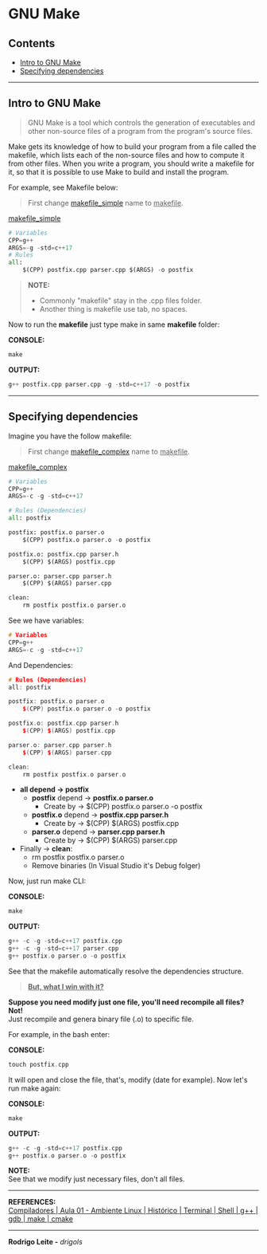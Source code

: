 # GNU Make

## Contents

 - [Intro to GNU Make](#intro)
 - [Specifying dependencies](#dependencies)

---

<div id="intro"></div>

## Intro to GNU Make

> GNU Make is a tool which controls the generation of executables and other non-source files of a program from the program's source files.

Make gets its knowledge of how to build your program from a file called the makefile, which lists each of the non-source files and how to compute it from other files. When you write a program, you should write a makefile for it, so that it is possible to use Make to build and install the program.

For example, see Makefile below:

> First change [makefile_simple](makefile_simple) name to <u>makefile</u>.

[makefile_simple](makefile_simple)
```python
# Variables
CPP=g++
ARGS=-g -std=c++17
# Rules
all:
	$(CPP) postfix.cpp parser.cpp $(ARGS) -o postfix
```

> **NOTE:**  
> - Commonly "makefile" stay in the .cpp files folder.
> - Another thing is makefile use tab, no spaces.

Now to run the **makefile** just type make in same **makefile** folder:

**CONSOLE:**  
```cc
make
```

**OUTPUT:**  
```python
g++ postfix.cpp parser.cpp -g -std=c++17 -o postfix
```

---

<div id="dependencies"></div>

## Specifying dependencies

Imagine you have the follow makefile:

> First change [makefile_complex](makefile_complex) name to <u>makefile</u>.

[makefile_complex](makefile_complex)
```python
# Variables 
CPP=g++
ARGS=-c -g -std=c++17

# Rules (Dependencies)
all: postfix

postfix: postfix.o parser.o
	$(CPP) postfix.o parser.o -o postfix

postfix.o: postfix.cpp parser.h 
	$(CPP) $(ARGS) postfix.cpp

parser.o: parser.cpp parser.h
	$(CPP) $(ARGS) parser.cpp

clean:
	rm postfix postfix.o parser.o
```

See we have variables:

```cc
# Variables 
CPP=g++
ARGS=-c -g -std=c++17
```

And Dependencies:

```cc
# Rules (Dependencies)
all: postfix

postfix: postfix.o parser.o
	$(CPP) postfix.o parser.o -o postfix

postfix.o: postfix.cpp parser.h 
	$(CPP) $(ARGS) postfix.cpp

parser.o: parser.cpp parser.h
	$(CPP) $(ARGS) parser.cpp

clean:
	rm postfix postfix.o parser.o
```

 - **all depend → postfix**
   - **postfix** depend → **postfix.o parser.o**
     - Create by → $(CPP) postfix.o parser.o -o postfix
   - **postfix.o** depend → **postfix.cpp parser.h**
     - Create by → $(CPP) $(ARGS) postfix.cpp
   - **parser.o** depend → **parser.cpp parser.h**
     - Create by → $(CPP) $(ARGS) parser.cpp
 - Finally → **clean**:
   - rm postfix postfix.o parser.o
   - Remove binaries (In Visual Studio it's Debug folger)

Now, just run make CLI:

**CONSOLE:**  
```cc
make
```

**OUTPUT:**  
```cc
g++ -c -g -std=c++17 postfix.cpp
g++ -c -g -std=c++17 parser.cpp
g++ postfix.o parser.o -o postfix
```

See that the makefile automatically resolve the dependencies structure.

> **<u>But, what I win with it?</u>**

**Suppose you need modify just one file, you'll need recompile all files? Not!**  
Just recompile and genera binary file (.o) to specific file.

For example, in the bash enter:

**CONSOLE:**  
```cc
touch postfix.cpp
```

It will open and close the file, that's, modify (date for example). Now let's run make again:

**CONSOLE:**  
```cc
make
```

**OUTPUT:**  
```cc
g++ -c -g -std=c++17 postfix.cpp
g++ postfix.o parser.o -o postfix
```

**NOTE:**  
See that we modify just necessary files, don't all files.

---

**REFERENCES:**  
[Compiladores | Aula 01 - Ambiente Linux | Histórico | Terminal | Shell | g++ | gdb | make | cmake](https://www.youtube.com/watch?v=JJmf1wlNGeQ&t=1s)  

---

**Rodrigo Leite -** *drigols*
